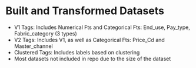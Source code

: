 # Built and Transformed Datasets
- V1 Tags: Includes Numerical Fts and Categorical Fts: End_use, Pay_type, Fabric_category (3 types)
- V2 Tags: Includes V1, as well as Categorical Fts: Price_Cd and Master_channel
- Clustered Tags: Includes labels based on clustering 
- Most datasets not included in repo due to the size of the dataset
